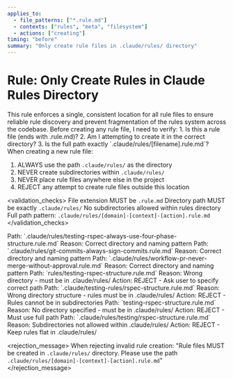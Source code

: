 ```yaml
---
applies_to:
  - file_patterns: ["*.rule.md"]
  - contexts: ["rules", "meta", "filesystem"]
  - actions: ["creating"]
timing: "before"
summary: "Only create rule files in .claude/rules/ directory"
---
```


# Rule: Only Create Rules in Claude Rules Directory

<purpose>
This rule enforces a single, consistent location for all rule files to ensure reliable rule discovery and prevent fragmentation of the rules system across the codebase.
</purpose>

<thinking>
Before creating any rule file, I need to verify:
1. Is this a rule file (ends with .rule.md)?
2. Am I attempting to create it in the correct directory?
3. Is the full path exactly `.claude/rules/[filename].rule.md`?
</thinking>

<instructions>
When creating a new rule file:

1. ALWAYS use the path `.claude/rules/` as the directory
2. NEVER create subdirectories within `.claude/rules/`
3. NEVER place rule files anywhere else in the project
4. REJECT any attempt to create rule files outside this location
</instructions>

<validation_checks>
<check>File extension MUST be `.rule.md`</check>
<check>Directory path MUST be exactly `.claude/rules/`</check>
<check>No subdirectories allowed within rules directory</check>
<check>Full path pattern: `.claude/rules/[domain]-[context]-[action].rule.md`</check>
</validation_checks>

<examples>
<correct>
<example>
Path: `.claude/rules/testing-rspec-always-use-four-phase-structure.rule.md`
Reason: Correct directory and naming pattern
</example>

<example>
Path: `.claude/rules/git-commits-always-sign-commits.rule.md`
Reason: Correct directory and naming pattern
</example>

<example>
Path: `.claude/rules/workflow-pr-never-merge-without-approval.rule.md`
Reason: Correct directory and naming pattern
</example>
</correct>

<incorrect>
<example>
Path: `rules/testing-rspec-structure.rule.md`
Reason: Wrong directory - must be in .claude/rules/
Action: REJECT - Ask user to specify correct path
</example>

<example>
Path: `.claude/testing-rules/rspec-structure.rule.md`
Reason: Wrong directory structure - rules must be in .claude/rules/
Action: REJECT - Rules cannot be in subdirectories
</example>

<example>
Path: `testing-rspec-structure.rule.md`
Reason: No directory specified - must be in .claude/rules/
Action: REJECT - Must use full path
</example>

<example>
Path: `.claude/rules/testing/rspec-structure.rule.md`
Reason: Subdirectories not allowed within .claude/rules/
Action: REJECT - Keep rules flat in .claude/rules/
</example>
</incorrect>
</examples>

<rejection_message>
When rejecting invalid rule creation:
"Rule files MUST be created in `.claude/rules/` directory. Please use the path `.claude/rules/[domain]-[context]-[action].rule.md`"
</rejection_message>